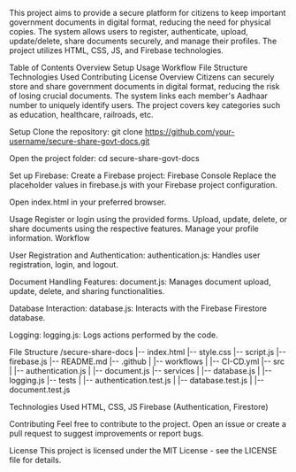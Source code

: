 This project aims to provide a secure platform for citizens to keep important government documents in digital format, reducing the need for physical copies. The system allows users to register, authenticate, upload, update/delete, share documents securely, and manage their profiles. The project utilizes HTML, CSS, JS, and Firebase technologies.

Table of Contents
Overview
Setup
Usage
Workflow
File Structure
Technologies Used
Contributing
License
Overview
Citizens can securely store and share government documents in digital format, reducing the risk of losing crucial documents. The system links each member's Aadhaar number to uniquely identify users. The project covers key categories such as education, healthcare, railroads, etc.

Setup
Clone the repository:
git clone https://github.com/your-username/secure-share-govt-docs.git

Open the project folder:
cd secure-share-govt-docs

Set up Firebase:
Create a Firebase project: Firebase Console
Replace the placeholder values in firebase.js with your Firebase project configuration.

Open index.html in your preferred browser.

Usage
Register or login using the provided forms.
Upload, update, delete, or share documents using the respective features.
Manage your profile information.
Workflow

User Registration and Authentication:
authentication.js: Handles user registration, login, and logout.

Document Handling Features:
document.js: Manages document upload, update, delete, and sharing functionalities.

Database Interaction:
database.js: Interacts with the Firebase Firestore database.

Logging:
logging.js: Logs actions performed by the code.

File Structure
/secure-share-docs
|-- index.html
|-- style.css
|-- script.js
|-- firebase.js
|-- README.md
|-- .github
|   |-- workflows
|       |-- CI-CD.yml
|-- src
|   |-- authentication.js
|   |-- document.js
|-- services
|   |-- database.js
|   |-- logging.js
|-- tests
|   |-- authentication.test.js
|   |-- database.test.js
|   |-- document.test.js

Technologies Used
HTML, CSS, JS
Firebase (Authentication, Firestore)

Contributing
Feel free to contribute to the project. Open an issue or create a pull request to suggest improvements or report bugs.

License
This project is licensed under the MIT License - see the LICENSE file for details.







